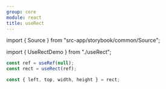 ```yaml
---
group: core
module: react
title: useRect
---
```


import { Source } from "src-app/storybook/common/Source";

import { UseRectDemo } from "./useRect";

<UseRectDemo />

```jsx {2}
const ref = useRef(null);
const rect = useRect(ref);

const { left, top, width, height } = rect;
```

<Source path="src-core/react/useRect.ts" />
